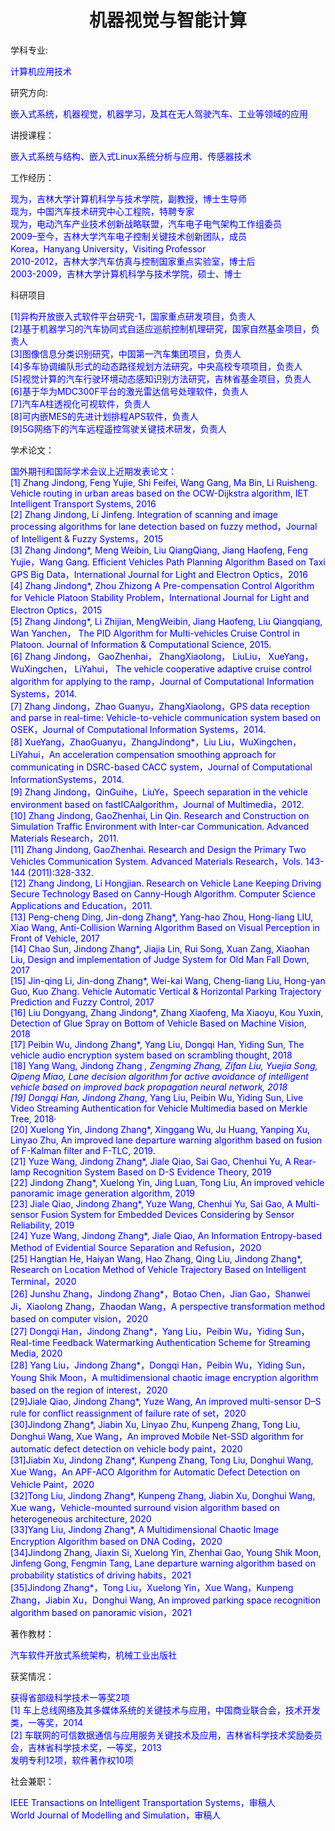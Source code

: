 <h1 style="text-align:center">机器视觉与智能计算</h1>


学科专业:

<font color=blue>计算机应用技术</font><br />

研究方向:

<font color=blue>嵌入式系统，机器视觉，机器学习，及其在无人驾驶汽车、工业等领域的应用</font><br />


讲授课程：

<font color=blue>嵌入式系统与结构、嵌入式Linux系统分析与应用、传感器技术</font><br />



工作经历：

<font color=blue>现为，吉林大学计算机科学与技术学院，副教授，博士生导师</font><br />
<font color=blue>现为，中国汽车技术研究中心工程院，特聘专家</font><br />
<font color=blue>现为，电动汽车产业技术创新战略联盟，汽车电子电气架构工作组委员</font><br />
<font color=blue>2009–至今，吉林大学汽车电子控制关键技术创新团队，成员</font><br />
<font color=blue>Korea，Hanyang University，Visiting Professor</font><br />
<font color=blue>2010-2012，吉林大学汽车仿真与控制国家重点实验室，博士后</font><br />
<font color=blue>2003-2009，吉林大学计算机科学与技术学院，硕士、博士</font><br />

科研项目

<font color=blue>[1]异构开放嵌入式软件平台研究-1，国家重点研发项目，负责人</font><br />
<font color=blue>[2]基于机器学习的汽车协同式自适应巡航控制机理研究，国家自然基金项目，负责人</font><br />
<font color=blue>[3]图像信息分类识别研究，中国第一汽车集团项目，负责人</font><br />
<font color=blue>[4]多车协调编队形式的动态路径规划方法研究，中央高校专项项目，负责人</font><br />
<font color=blue>[5]视觉计算的汽车行驶环境动态感知识别方法研究，吉林省基金项目，负责人</font><br />
<font color=blue>[6]基于华为MDC300F平台的激光雷达信号处理软件，负责人</font><br />
<font color=blue>[7]汽车A柱透视化可视软件，负责人</font><br />
<font color=blue>[8]可内嵌MES的先进计划排程APS软件，负责人</font><br />
<font color=blue>[9]5G网络下的汽车远程遥控驾驶关键技术研发，负责人</font><br />

学术论文：

<font color=blue>国外期刊和国际学术会议上近期发表论文：</font><br />
<font color=blue>[1] Zhang Jindong, Feng Yujie, Shi Feifei, Wang Gang, Ma Bin, Li Ruisheng. Vehicle routing in urban areas based on the OCW-Dijkstra algorithm, IET Intelligent Transport Systems, 2016</font><br />
<font color=blue>[2] Zhang Jindong, Li Jinfeng. Integration of scanning and image processing algorithms for lane detection based on fuzzy method，Journal of Intelligent & Fuzzy Systems，2015</font><br />
<font color=blue>[3] Zhang Jindong*, Meng Weibin, Liu QiangQiang, Jiang Haofeng, Feng Yujie，Wang Gang. Efficient Vehicles Path Planning Algorithm Based on Taxi GPS Big Data，International Journal for Light and Electron Optics，2016</font><br />
<font color=blue>[4] Zhang Jindong*, Zhou Zhizong A Pre-compensation Control Algorithm for Vehicle Platoon Stability Problem，International Journal for Light and Electron Optics，2015</font><br />
<font color=blue>[5] Zhang Jindong*, Li Zhijian, MengWeibin, Jiang Haofeng, Liu Qiangqiang, Wan Yanchen， The PID Algorithm for Multi-vehicles Cruise Control in Platoon. Journal of Information & Computational Science, 2015.</font><br />
<font color=blue>[6] Zhang Jindong， GaoZhenhai， ZhangXiaolong， LiuLiu， XueYang， WuXingchen， LiYahui， The vehicle cooperative adaptive cruise control algorithm for applying to the ramp，Journal of Computational Information Systems，2014.</font><br />
<font color=blue>[7] Zhang Jindong，Zhao Guanyu，ZhangXiaolong，GPS data reception and parse in real-time: Vehicle-to-vehicle communication system based on OSEK，Journal of Computational Information Systems，2014.</font><br />
<font color=blue>[8] XueYang，ZhaoGuanyu，ZhangJindong*，Liu Liu，WuXingchen， LiYahui，An acceleration compensation smoothing approach for communicating in DSRC-based CACC system，Journal of Computational InformationSystems，2014.</font><br />
<font color=blue>[9] Zhang Jindong，QinGuihe，LiuYe，Speech separation in the vehicle environment based on fastICAalgorithm，Journal of Multimedia，2012.</font><br />
<font color=blue>[10] Zhang Jindong, GaoZhenhai, Lin Qin. Research and Construction on Simulation Traffic Environment with Inter-car Communication. Advanced Materials Research，2011.</font><br />
<font color=blue>[11] Zhang Jindong, GaoZhenhai. Research and Design the Primary Two Vehicles Communication System. Advanced Materials Research，Vols. 143-144 (2011):328-332.</font><br />
<font color=blue>[12] Zhang Jindong, Li Hongjian. Research on Vehicle Lane Keeping Driving Secure Technology Based on Canny-Hough Algorithm. Computer Science Applications and Education，2011.</font><br />
<font color=blue>[13] Peng-cheng Ding, Jin-dong Zhang*, Yang-hao Zhou, Hong-liang LIU, Xiao Wang, Anti-Collision Warning Algorithm Based on Visual Perception in Front of Vehicle, 2017</font><br />
<font color=blue>[14] Chao Sun, Jindong Zhang*, Jiajia Lin, Rui Song, Xuan Zang, Xiaohan Liu, Design and implementation of Judge System for Old Man Fall Down, 2017</font><br />
<font color=blue>[15] Jin-qing Li, Jin-dong Zhang*, Wei-kai Wang, Cheng-liang Liu, Hong-yan Guo, Kuo Zhang. Vehicle Automatic Vertical & Horizontal Parking Trajectory Prediction and Fuzzy Control, 2017</font><br />
<font color=blue>[16] Liu Dongyang, Zhang Jindong*, Zhang Xiaofeng, Ma Xiaoyu, Kou Yuxin, Detection of Glue Spray on Bottom of Vehicle Based on Machine Vision, 2018</font><br />
<font color=blue>[17] Peibin Wu, Jindong Zhang*, Yang Liu, Dongqi Han, Yiding Sun, The vehicle audio encryption system based on scrambling thought, 2018</font><br />
<font color=blue>[18] Yang Wang, Jindong Zhang *, Zengming Zhang, Zifan Liu, Yuejia Song, Qipeng Miao, Lane decision algorithm for active avoidance of intelligent vehicle based on improved back propagation neural network, 2018</font><br />
<font color=blue>[19] Dongqi Han, Jindong Zhang*, Yang Liu, Peibin Wu, Yiding Sun, Live Video Streaming Authentication for Vehicle Multimedia based on Merkle Tree, 2018·</font><br />
<font color=blue>[20] Xuelong Yin, Jindong Zhang*, Xinggang Wu, Ju Huang, Yanping Xu, Linyao Zhu, An improved lane departure warning algorithm based on fusion of F-Kalman filter and F-TLC, 2019.</font><br />
<font color=blue>[21] Yuze Wang, Jindong Zhang*, Jiale Qiao, Sai Gao, Chenhui Yu, A Rear-lamp Recognition System Based on D-S Evidence  Theory, 2019</font><br />
<font color=blue>[22] Jindong Zhang*, Xuelong Yin, Jing Luan, Tong Liu, An improved vehicle panoramic image generation algorithm, 2019</font><br />
<font color=blue>[23] Jiale Qiao, Jindong Zhang*, Yuze Wang, Chenhui Yu, Sai Gao, A Multi-sensor Fusion System for Embedded Devices  Considering by Sensor Reliability, 2019</font><br />
<font color=blue>[24] Yuze Wang, Jindong Zhang*, Jiale Qiao, An Information Entropy-based Method of Evidential Source Separation and Refusion，2020</font><br />
<font color=blue>[25] Hangtian He, Haiyan Wang, Hao Zhang, Qing Liu, Jindong Zhang*, Research on Location Method of Vehicle Trajectory Based on Intelligent Terminal，2020</font><br />
<font color=blue>[26] Junshu Zhang，Jindong Zhang*，Botao Chen，Jian Gao，Shanwei Ji，Xiaolong Zhang，Zhaodan Wang，A perspective transformation method based on computer vision，2020</font><br />
<font color=blue>[27] Dongqi Han，Jindong Zhang*，Yang Liu，Peibin Wu，Yiding Sun，Real-time Feedback Watermarking Authentication Scheme for Streaming Media, 2020</font><br />
<font color=blue>[28] Yang Liu，Jindong Zhang*，Dongqi Han，Peibin Wu，Yiding Sun，Young Shik Moon，A multidimensional chaotic image encryption algorithm based on the region of interest，2020</font><br />
<font color=blue>[29]Jiale Qiao, Jindong Zhang*, Yuze Wang, An improved multi-sensor D–S rule for conflict reassignment of failure rate of set，2020</font><br />
<font color=blue>[30]Jindong Zhang*, Jiabin Xu, Linyao Zhu, Kunpeng Zhang, Tong Liu, Donghui Wang, Xue Wang，An improved Mobile Net-SSD algorithm for automatic defect detection on vehicle body paint，2020</font><br />
<font color=blue>[31]Jiabin Xu, Jindong Zhang*, Kunpeng Zhang, Tong Liu, Donghui Wang, Xue Wang，An APF-ACO Algorithm for Automatic Defect Detection on Vehicle Paint，2020</font><br />
<font color=blue>[32]Tong Liu, Jindong Zhang*, Kunpeng Zhang, Jiabin Xu, Donghui Wang, Xue wang，Vehicle-mounted surround vision algorithm based on heterogeneous architecture, 2020</font><br />
<font color=blue>[33]Yang Liu, Jindong Zhang*, A Multidimensional Chaotic Image Encryption Algorithm based on DNA Coding，2020</font><br />
<font color=blue>[34]Jindong Zhang, Jiaxin Si, Xuelong Yin, Zhenhai Gao, Young Shik Moon, Jinfeng Gong, Fengmin Tang, Lane departure warning algorithm based on probability statistics of driving habits，2021</font><br />
<font color=blue>[35]Jindong Zhang*，Tong Liu，Xuelong Yin，Xue Wang，Kunpeng Zhang，Jiabin Xu，Donghui Wang, An improved parking space recognition algorithm based on panoramic vision，2021</font><br />

著作教材：

<font color=blue>汽车软件开放式系统架构，机械工业出版社</font><br />

获奖情况：

<font color=blue>获得省部级科学技术一等奖2项</font><br />
<font color=blue>[1] 车上总线网络及其多媒体系统的关键技术与应用，中国商业联合会，技术开发类，一等奖，2014
</font><br />
<font color=blue>[2] 车联网的可信数据通信与应用服务关键技术及应用，吉林省科学技术奖励委员会，吉林省科学技术奖，一等奖，2013
</font><br />
<font color=blue>发明专利12项，软件著作权10项</font><br />

社会兼职：

<font color=blue>IEEE Transactions on Intelligent Transportation Systems，审稿人</font><br />
<font color=blue>World Journal of Modelling and Simulation，审稿人</font><br />
